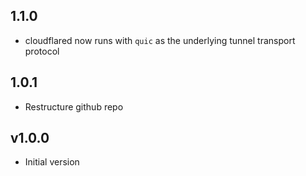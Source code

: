 ## 1.1.0
- cloudflared now runs with `quic` as the underlying tunnel transport protocol

## 1.0.1
- Restructure github repo

## v1.0.0
- Initial version
